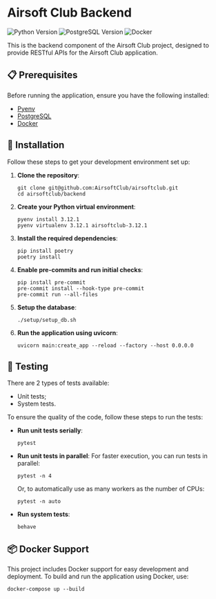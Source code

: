 # Airsoft Club Backend

![Python Version](https://img.shields.io/badge/python-3.12.1-blue.svg) ![PostgreSQL Version](https://img.shields.io/badge/PostgreSQL-16.1-blue.svg) ![Docker](https://img.shields.io/badge/docker-latest-blue.svg)

This is the backend component of the Airsoft Club project, designed to provide RESTful APIs for the Airsoft Club application.

## 📋 Prerequisites

Before running the application, ensure you have the following installed:
- [Pyenv](https://github.com/pyenv/pyenv)
- [PostgreSQL](https://www.postgresql.org/download/)
- [Docker](https://www.docker.com/products/docker-desktop)

## 🚀 Installation

Follow these steps to get your development environment set up:

1. **Clone the repository**:
    ```shell
    git clone git@github.com:AirsoftClub/airsoftclub.git
    cd airsoftclub/backend
    ```

2. **Create your Python virtual environment**:
    ```shell
    pyenv install 3.12.1
    pyenv virtualenv 3.12.1 airsoftclub-3.12.1
    ```

3. **Install the required dependencies**:
    ```shell
    pip install poetry
    poetry install
    ```

4. **Enable pre-commits and run initial checks**:
    ```shell
    pip install pre-commit
    pre-commit install --hook-type pre-commit
    pre-commit run --all-files
    ```

5. **Setup the database**:
    ```shell
    ./setup/setup_db.sh
    ```

6. **Run the application using uvicorn**:
    ```shell
    uvicorn main:create_app --reload --factory --host 0.0.0.0
    ```

## 🧪 Testing

There are 2 types of tests available:
- Unit tests;
- System tests.

To ensure the quality of the code, follow these steps to run the tests:

- **Run unit tests serially**:
    ```shell
    pytest
    ```

- **Run unit tests in parallel**:
    For faster execution, you can run tests in parallel:
    ```shell
    pytest -n 4
    ```
    Or, to automatically use as many workers as the number of CPUs:
    ```shell
    pytest -n auto
    ```

- **Run system tests**:
    ```shell
    behave
    ```

## 📦 Docker Support

This project includes Docker support for easy development and deployment. To build and run the application using Docker, use:
```shell
docker-compose up --build
```
